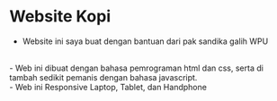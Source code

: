 # Website Kopi
- Website ini saya buat dengan bantuan dari pak sandika galih WPU
</br>
- Web ini dibuat dengan bahasa pemrograman html dan css, serta di tambah sedikit pemanis dengan bahasa javascript.
</br>
- Web ini Responsive Laptop, Tablet, dan Handphone
</br>

